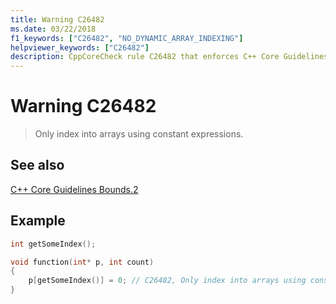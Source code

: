 ```yaml
---
title: Warning C26482
ms.date: 03/22/2018
f1_keywords: ["C26482", "NO_DYNAMIC_ARRAY_INDEXING"]
helpviewer_keywords: ["C26482"]
description: CppCoreCheck rule C26482 that enforces C++ Core Guidelines Bounds.2
---
```

# Warning C26482

> Only index into arrays using constant expressions.

## See also

[C++ Core Guidelines Bounds.2](https://isocpp.github.io/CppCoreGuidelines/CppCoreGuidelines#SS-bounds)

## Example

```cpp
int getSomeIndex();

void function(int* p, int count)
{
    p[getSomeIndex()] = 0; // C26482, Only index into arrays using constant expressions
}
```
